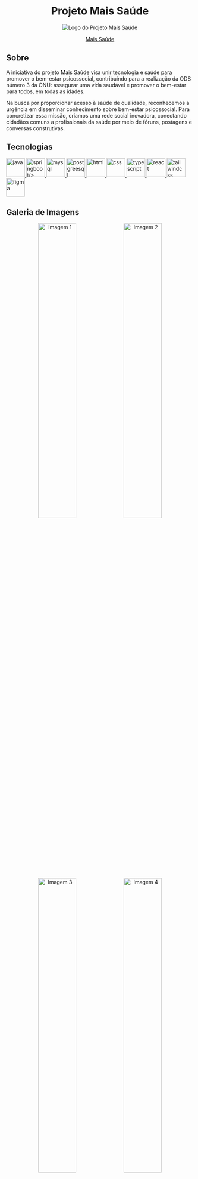 <h1 align = center> Projeto Mais Saúde </h1>

<div align = center>
 
  <img src="https://media.discordapp.net/attachments/1139577278892875781/1175109983097061446/2_-_Copia-transformed.png?ex=657343f4&is=6560cef4&hm=fe7506c37d2e4e0c2db3ff2a42fd74c9aaae44b45c04268010d39933087d9566&=&format=webp&quality=lossless&width=474&height=152" alt="Logo do Projeto Mais Saúde">
  
  <a href="https://front-end-projeto-integrador-neon.vercel.app/" target="_blank"> Mais Saúde </a> 
</div>
 
<h2> Sobre </h2>
<p>
A iniciativa do projeto Mais Saúde visa unir tecnologia e saúde para promover o bem-estar psicossocial, contribuindo para a realização da ODS número 3 da ONU: assegurar uma vida saudável e promover o bem-estar para todos, em todas as idades.

Na busca por proporcionar acesso à saúde de qualidade, reconhecemos a urgência em disseminar conhecimento sobre bem-estar psicossocial. Para concretizar essa missão, criamos uma rede social inovadora, conectando cidadãos comuns a profissionais da saúde por meio de fóruns, postagens e conversas construtivas.
</p>

<h2> Tecnologias </h2>

 <a href="https://docs.oracle.com/javase/7/docs/api/" target="_blank">
     <img height="50px" width="50px" src="https://cdn.icon-icons.com/icons2/2415/PNG/512/java_original_wordmark_logo_icon_146459.png" alt="java"/>
   </a>
<a href="https://spring.io" target="_blank">
     <img height="50px" width="50px" src="https://img.icons8.com/color/50/000000/spring-logo.png" alt="springboot/>
   </a>
  <a href="https://www.mysql.com" target="_blank">
     <img height="50px" width="50px" src="https://cdn.icon-icons.com/icons2/2415/PNG/512/mysql_original_wordmark_logo_icon_146417.png" alt="mysql"/>
  </a>
  <a href="https://www.postgresql.org/" target="_blank">
  <img width="50" height="50" src="https://img.icons8.com/color/48/postgreesql.png" alt="postgreesql"/>
  </a>
<a href="https://developer.mozilla.org/pt-BR/docs/Web/HTML" target="_blank">
     <img height="50px" width="50px" src="https://cdn.icon-icons.com/icons2/2107/PNG/512/file_type_html_icon_130541.png" alt="html"/>
   </a>
<a href="https://developer.mozilla.org/pt-BR/docs/Web/CSS" target="_blank">
     <img height="50px" width="50px" src="https://cdn.icon-icons.com/icons2/2107/PNG/512/file_type_css_icon_130661.png" alt="css"/>
   </a>
   <a href="https://www.typescriptlang.org" target="_blank">
     <img height="50px" width="50px" src="https://cdn.icon-icons.com/icons2/2107/PNG/512/file_type_typescript_official_icon_130107.png" alt="typescript"/>
   </a>
   <a href="https://react.dev/" target="_blank">
   <img width="50px" height="50px" src="https://img.icons8.com/plasticine/100/react.png" alt="react" />
   </a>
   <a href="https://tailwindcss.com/" target="_blank">
   <img width="50" height="50" src="https://img.icons8.com/color/48/tailwindcss.png" alt="tailwindcss"/>
   </a>
   <a href="https://www.figma.com/" target="_blank">
     <img height="50px" width="50px" src="https://cdn.icon-icons.com/icons2/2699/PNG/512/figma_logo_icon_170157.png" alt="figma"/>
   </a>


<h2>Galeria de Imagens</h2>

<div align="center">
  <img src="https://media.discordapp.net/attachments/1160929081899090021/1179155790687391854/Captura_de_tela_2023-11-28_151050.png?ex=6578c168&is=65664c68&hm=1e0a7538627e52037fc5a786ed5dbff6282f47a789d608016fd646fa9ca62900&format=webp&quality=lossless&width=807&height=425" alt="Imagem 1" style="width: 45%;">
  <img src="https://media.discordapp.net/attachments/1160929081899090021/1179155790368612545/Captura_de_tela_2023-11-28_151114.png?ex=6578c168&is=65664c68&hm=a5e0c30e3ec2391c8702e86bda1c11b086ce66b868410ad5d69738153dcdf7ab&format=webp&quality=lossless&width=807&height=425" alt="Imagem 2" style="width: 45%;">
</div>

<div align="center">
  <img src="https://media.discordapp.net/attachments/1160929081899090021/1179155738107592846/Captura_de_tela_2023-11-28_151353.png?ex=6578c15b&is=65664c5b&hm=c489e0e2e1df35bd67d841a438d25feec0f00aa5ea21bd99f27d425f35be40e5&format=webp&quality=lossless&width=807&height=425" alt="Imagem 3" style="width: 45%;">
  <img src="https://media.discordapp.net/attachments/1160929081899090021/1179155739642699937/Captura_de_tela_2023-11-28_151315.png?ex=6578c15b&is=65664c5b&hm=ed75b22ad8397e520e2fd08fb95e33761e885955d5bdf555303b5a014db1035d&format=webp&quality=lossless&width=807&height=425" alt="Imagem 4" style="width: 45%;">
</div>

<div align="center">
  <img src="https://media.discordapp.net/attachments/1160929081899090021/1179155740481552415/Captura_de_tela_2023-11-28_151328.png?ex=6578c15c&is=65664c5c&hm=83ec73b05c37a99d1cfcae067e844dc9b6833fbdbb786543b1c53e90300a5997&format=webp&quality=lossless&width=807&height=425" alt="Imagem 5" style="width: 45%;">
  <img src="https://media.discordapp.net/attachments/1160929081899090021/1179155738422149130/Captura_de_tela_2023-11-28_151424.png?ex=6578c15b&is=65664c5b&hm=de4c8c47f1682700d6d1a06ed1877f54e3efc5fd73ceeea18e855e98c6af4c3c&format=webp&quality=lossless&width=807&height=425" alt="Imagem 6" style="width: 45%;">
</div>


<h2> Desenvolvedores </h2>

<table align=center>
  <tr>
    <td align="center"><a href="https://github.com/beadlim"><img style="border-radius: 50%;" src="https://cdn.discordapp.com/attachments/1159900868242587801/1178172351049912320/Beatriz.jpeg?ex=65752d81&is=6562b881&hm=795d4151f6fc619fdcfb5bbedebec0ac143a33f66e152161fe2c1c9669201a18&" width="150px;" alt="Beatriz Lima"/><br /><sub><b></b>Beatriz Lima</sub></a><br/></td>
     <td align="center"><a href="https://github.com/Elias-Moura"><img style="border-radius: 50%;" src="https://cdn.discordapp.com/attachments/1159900868242587801/1178172348994695289/Elias.jpeg?ex=65752d81&is=6562b881&hm=7ec9aa0d1789d66e2bd071a9bd1e0009bf5069e4e6cb4b209d8011a5d461a22d&" width="150px;" alt="Elias Moura"/><br /><sub><b>Elias Moura</b></sub></a><br/></td>
      <td align="center"><a href="https://github.com/Filipi231"><img style="border-radius: 50%;" src="https://cdn.discordapp.com/attachments/1159900868242587801/1178172349288304711/Filipi.jpeg?ex=65752d81&is=6562b881&hm=e9e2bec09c1060d1eb318bb331e78f0f49304debaed6951c3824576b318e9aaa&" width="150px;" alt="Filipi Barbosa"/><br /><sub><b>Filipi Barbosa</b></sub></a><br/></td>
  </tr>
  <tr>
    <td align="center"><a href="https://github.com/MJCatafesta"><img style="border-radius: 50%;" src="https://cdn.discordapp.com/attachments/1159900868242587801/1178172349707714621/Matheus.jpeg?ex=65752d81&is=6562b881&hm=2a884fac62a624e36f4f56de4e2e8bf0813803c57aa438384e526c116335a2bb&" width="150px;" alt="Matheus Willian"/><br /><sub><b>Matheus Willian</b></sub></a><br/></td>
     <td align="center"><a href="https://github.com/Maycleal"><img style="border-radius: 50%;" src="https://cdn.discordapp.com/attachments/1159900868242587801/1178172350047465612/Mayara.jpeg?ex=65752d81&is=6562b881&hm=6aa432a9467c844950481ba40c5d5e1b1581764d11c0fb063d2ff6528ff5303c&" width="150px;" alt="Mayara Leal"/><br /><sub><b>Mayara Leal</b></sub></a><br/></td>
      <td align="center"><a href="https://github.com/Sterchaves"><img style="border-radius: 50%;" src="https://cdn.discordapp.com/attachments/1159900868242587801/1178172350324297880/Stephanny.jpeg?ex=65752d81&is=6562b881&hm=ca980998550a2603f086e332ebafb101a9d76eaa39ae66121d61c263f702dc57&" width="190px;" alt="Stephanny Chaves"/><br /><sub><b>Stephanny Chaves</b></sub></a><br/></td>
  </tr>
 <tr>
  <td align="center"><a href="https://github.com/thamirespereira"><img style="border-radius: 50%;" src="https://cdn.discordapp.com/attachments/1159900868242587801/1178172350622085200/Thamires.jpeg?ex=65752d81&is=6562b881&hm=d6066dc8b9ee2cd5c9e44d61b4881ef46e53f0383ba0e4f30015e3e01c6b672d&" width="150px;" alt="Thamires Pereira"/><br /><sub><b>Thamires Pereira</b></sub></a><br/></td>
   
 </tr>
</table>
</div>

